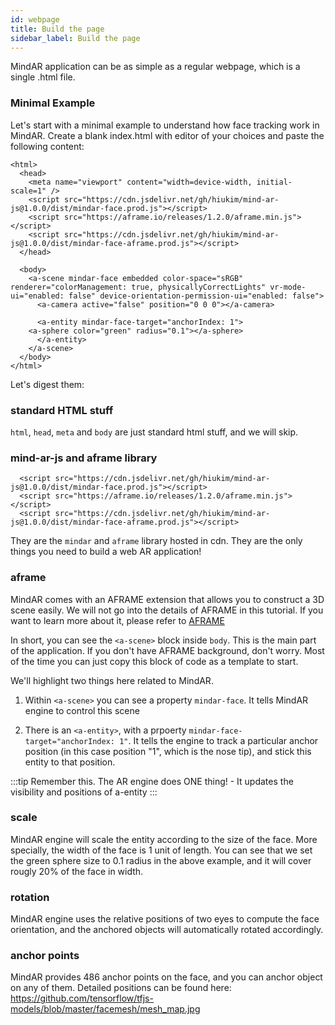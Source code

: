 ```yaml
---
id: webpage 
title: Build the page
sidebar_label: Build the page
---
```


MindAR application can be as simple as a regular webpage, which is a single .html file.

### Minimal Example

Let's start with a minimal example to understand how face tracking work in MindAR. Create a blank index.html with editor of your choices and paste the following content:

```
<html>
  <head>
    <meta name="viewport" content="width=device-width, initial-scale=1" />
    <script src="https://cdn.jsdelivr.net/gh/hiukim/mind-ar-js@1.0.0/dist/mindar-face.prod.js"></script>
    <script src="https://aframe.io/releases/1.2.0/aframe.min.js"></script>
    <script src="https://cdn.jsdelivr.net/gh/hiukim/mind-ar-js@1.0.0/dist/mindar-face-aframe.prod.js"></script>
  </head>

  <body>
    <a-scene mindar-face embedded color-space="sRGB" renderer="colorManagement: true, physicallyCorrectLights" vr-mode-ui="enabled: false" device-orientation-permission-ui="enabled: false">
      <a-camera active="false" position="0 0 0"></a-camera>

      <a-entity mindar-face-target="anchorIndex: 1">
	<a-sphere color="green" radius="0.1"></a-sphere>
      </a-entity>
    </a-scene>
  </body>
</html>
```

Let's digest them:

### standard HTML stuff

`html`, `head`, `meta` and `body` are just standard html stuff, and we will skip.

### mind-ar-js and aframe library 

```
  <script src="https://cdn.jsdelivr.net/gh/hiukim/mind-ar-js@1.0.0/dist/mindar-face.prod.js"></script>
  <script src="https://aframe.io/releases/1.2.0/aframe.min.js"></script>
  <script src="https://cdn.jsdelivr.net/gh/hiukim/mind-ar-js@1.0.0/dist/mindar-face-aframe.prod.js"></script>
```

They are the `mindar` and `aframe` library hosted in cdn. They are the only things you need to build a web AR application!

### aframe 
MindAR comes with an AFRAME extension that allows you to construct a 3D scene easily. We will not go into the details of AFRAME in this tutorial. If you want to learn more about it, please refer to <a href="https://aframe.io/" target="_blank">AFRAME</a>

In short, you can see the `<a-scene>` block inside `body`. This is the main part of the application. If you don't have AFRAME background, don't worry. Most of the time you can just copy this block of code as a template to start.

We'll highlight two things here related to MindAR. 

1. Within `<a-scene>` you can see a property `mindar-face`. It tells MindAR engine to control this scene

2. There is an `<a-entity>`, with a prpoerty `mindar-face-target="anchorIndex: 1"`. It tells the engine to track a particular anchor position (in this case position "1", which is the nose tip), and stick this entity to that position.

:::tip
Remember this. The AR engine does ONE thing! - It updates the visibility and positions of a-entity
:::

### scale

MindAR engine will scale the entity according to the size of the face. More specially, the width of the face is 1 unit of length. You can see that we set the green sphere size to 0.1 radius in the above example, and it will cover rougly 20% of the face in width.

### rotation

MindAR engine uses the relative positions of two eyes to compute the face orientation, and the anchored objects will automatically rotated accordingly.


### anchor points

MindAR provides 486 anchor points on the face, and you can anchor object on any of them. Detailed positions can be found here: https://github.com/tensorflow/tfjs-models/blob/master/facemesh/mesh_map.jpg
